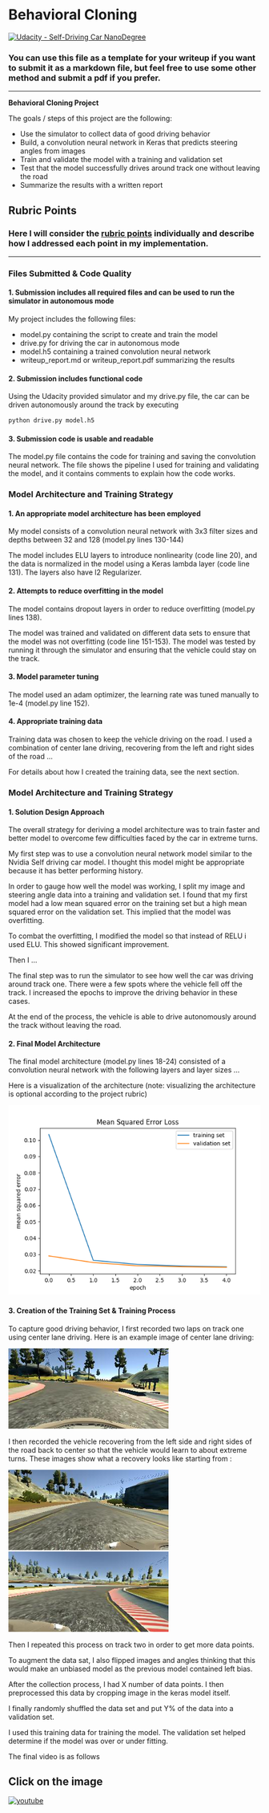 # **Behavioral Cloning** 

[![Udacity - Self-Driving Car NanoDegree](https://s3.amazonaws.com/udacity-sdc/github/shield-carnd.svg)](http://www.udacity.com/drive)

### You can use this file as a template for your writeup if you want to submit it as a markdown file, but feel free to use some other method and submit a pdf if you prefer.

---

**Behavioral Cloning Project**

The goals / steps of this project are the following:
* Use the simulator to collect data of good driving behavior
* Build, a convolution neural network in Keras that predicts steering angles from images
* Train and validate the model with a training and validation set
* Test that the model successfully drives around track one without leaving the road
* Summarize the results with a written report


[//]: # (Image References)

[image1]: https://raw.githubusercontent.com/arnabuchiha/CarND-Behavioral-Cloning/master/figure_1.png "Model Visualization"
[image2]: ./examples/center_2016_12_01_13_31_12_937.jpg "Grayscaling"
[image3]: ./examples/left_2016_12_01_13_39_10_727.jpg "Recovery Image"
[image4]: ./examples/right_2016_12_01_13_40_53_389.jpg "Recovery Image"

## Rubric Points
### Here I will consider the [rubric points](https://review.udacity.com/#!/rubrics/432/view) individually and describe how I addressed each point in my implementation.  

---
### Files Submitted & Code Quality

#### 1. Submission includes all required files and can be used to run the simulator in autonomous mode

My project includes the following files:
* model.py containing the script to create and train the model
* drive.py for driving the car in autonomous mode
* model.h5 containing a trained convolution neural network 
* writeup_report.md or writeup_report.pdf summarizing the results

#### 2. Submission includes functional code
Using the Udacity provided simulator and my drive.py file, the car can be driven autonomously around the track by executing 
```sh
python drive.py model.h5
```

#### 3. Submission code is usable and readable

The model.py file contains the code for training and saving the convolution neural network. The file shows the pipeline I used for training and validating the model, and it contains comments to explain how the code works.

### Model Architecture and Training Strategy

#### 1. An appropriate model architecture has been employed

My model consists of a convolution neural network with 3x3 filter sizes and depths between 32 and 128 (model.py lines 130-144) 

The model includes ELU layers to introduce nonlinearity (code line 20), and the data is normalized in the model using a Keras lambda layer (code line 131). The layers also have l2 Regularizer.

#### 2. Attempts to reduce overfitting in the model

The model contains dropout layers in order to reduce overfitting (model.py lines 138). 

The model was trained and validated on different data sets to ensure that the model was not overfitting (code line 151-153). The model was tested by running it through the simulator and ensuring that the vehicle could stay on the track.

#### 3. Model parameter tuning

The model used an adam optimizer, the learning rate was tuned manually to 1e-4 (model.py line 152).

#### 4. Appropriate training data

Training data was chosen to keep the vehicle driving on the road. I used a combination of center lane driving, recovering from the left and right sides of the road ... 

For details about how I created the training data, see the next section. 

### Model Architecture and Training Strategy

#### 1. Solution Design Approach

The overall strategy for deriving a model architecture was to train faster and better model to overcome few difficulties faced by the car in extreme turns.

My first step was to use a convolution neural network model similar to the Nvidia Self driving car model. I thought this model might be appropriate because it has better performing history.

In order to gauge how well the model was working, I split my image and steering angle data into a training and validation set. I found that my first model had a low mean squared error on the training set but a high mean squared error on the validation set. This implied that the model was overfitting. 

To combat the overfitting, I modified the model so that instead of RELU i used ELU. This showed significant improvement.

Then I ... 

The final step was to run the simulator to see how well the car was driving around track one. There were a few spots where the vehicle fell off the track. I increased the epochs to improve the driving behavior in these cases.

At the end of the process, the vehicle is able to drive autonomously around the track without leaving the road.

#### 2. Final Model Architecture

The final model architecture (model.py lines 18-24) consisted of a convolution neural network with the following layers and layer sizes ...

Here is a visualization of the architecture (note: visualizing the architecture is optional according to the project rubric)

![alt text][image1]

#### 3. Creation of the Training Set & Training Process

To capture good driving behavior, I first recorded two laps on track one using center lane driving. Here is an example image of center lane driving:

![alt text][image2]

I then recorded the vehicle recovering from the left side and right sides of the road back to center so that the vehicle would learn to about extreme turns. These images show what a recovery looks like starting from :

![alt text][image3]
![alt text][image4]

Then I repeated this process on track two in order to get more data points.

To augment the data sat, I also flipped images and angles thinking that this would make an unbiased model as the previous model contained left bias. 


After the collection process, I had X number of data points. I then preprocessed this data by cropping image in the keras model itself. 

I finally randomly shuffled the data set and put Y% of the data into a validation set. 

I used this training data for training the model. The validation set helped determine if the model was over or under fitting.

The final video is as follows

## Click on the image

[![youtube](http://img.youtube.com/vi/Y9CZmBKPqws/0.jpg)](http://www.youtube.com/watch?v=Y9CZmBKPqws "CarND-Behavioral-Cloning")
